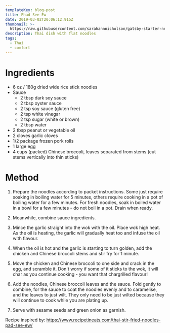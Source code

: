 ```yaml
---
templateKey: blog-post
title: Phad See Ew
date: 2019-03-02T20:06:12.915Z
thumbnail: >-
  https://raw.githubusercontent.com/sarahannnicholson/gatsby-starter-netlify-cms/master/static/img/phad_see_ew.jpg
description: Thai dish with flat noodles
tags:
  - Thai
  - comfort
---
```

# Ingredients

* 6 oz / 180g dried wide rice stick noodles 
* Sauce
  * 2 tbsp dark soy sauce
  * 2 tbsp oyster sauce
  * 2 tsp soy sauce (gluten free)
  * 2 tsp white vinegar
  * 2 tsp sugar (white or brown)
  * 2 tbsp water
* 2 tbsp peanut or vegetable oil
* 2 cloves garlic cloves
* 1/2 package frozen pork rolls 
* 1 large egg
* 4 cups (packed) Chinese broccoli, leaves separated from stems (cut stems vertically into thin sticks)

# Method

1. Prepare the noodles according to packet instructions. Some just require soaking in boiling water for 5 minutes, others require cooking in a pot of boiling water for a few minutes. For fresh noodles, soak in boiled water in a bowl for a few minutes - do not boil in a pot. Drain when ready.

2. Meanwhile, combine sauce ingredients.

3. Mince the garlic straight into the wok with the oil. Place wok high heat. As the oil is heating, the garlic will gradually heat too and infuse the oil with flavour.

4. When the oil is hot and the garlic is starting to turn golden, add the chicken and Chinese broccoli stems and stir fry for 1 minute.

5. Move the chicken and Chinese broccoli to one side and crack in the egg, and scramble it. Don't worry if some of it sticks to the wok, it will char as you continue cooking - you want that chargrilled flavour!

6. Add the noodles, Chinese broccoli leaves and the sauce. Fold gently to combine, for the sauce to coat the noodles evenly and to caramelise, and the leaves to just wilt. They only need to be just wilted because they will continue to cook while you are plating up.

7. Serve with sesame seeds and green onion as garnish.

Recipe inspired by: <https://www.recipetineats.com/thai-stir-fried-noodles-pad-see-ew/>
